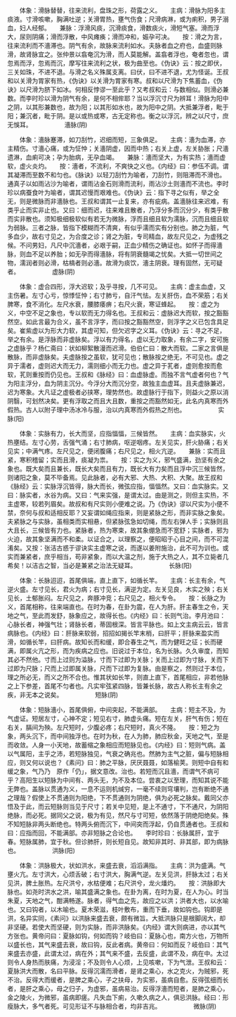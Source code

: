 <!-- { "loadSidebar": true } -->
　　体象：滑脉替替，往来流利，盘珠之形，荷露之义。　　主病：滑脉为阳多主痰液。寸滑咳嗽，胸满吐逆；关滑胃热，壅气伤食；尺滑病淋，或为痢积，男子溺血，妇人经郁。　　兼脉：浮滑风痰，沉滑痰食，滑数痰火，滑短气塞。滑而浮大，尿则阴痛；滑而浮散，中风瘫痪；滑而冲和，娠孕可决。　　按：滑之为言，往来流利而不濇滞也。阴气有余，故脉来流利如水。夫脉者血之府也，血盛则脉滑，故肾脉宜之。张仲景以翕奄沉为滑，而人莫能解。盖翕者浮也，奄者忽也，谓忽焉而浮，忽焉而沉，摩写往来流利之状，极为曲至也。《伪诀》云：按之即伏，三关如珠，不进不退。与滑之名义殊属支离。曰伏，曰不进不退，尤为怪诞。王叔和以关滑为胃家有热，《伪诀》以关滑为胃家有寒。叔和以尺滑为下焦蓄血，《伪诀》以尺滑为脐下如冰。何相反悖谬一至此乎？又考叔和云：与数相似。则滑必兼数。而李时珍以滑为阴气有余，是何不相侔耶？当以浮沉寸尺为辨耳！滑脉为阳中之阴，以其形兼数也，故为阳；以其形如水也，故为阳中之阴。大抵兼浮者，毗于阳；兼沉者，毗于阴。是以或热或寒，古无定称也。衡之以浮沉，辨之以尺寸，庶无悞耳。
　　　　　濇脉(阴)

　　体象：濇脉蹇滞，如刀刮竹，迟细而短，三象俱足。　　主病：濇为血滞，亦主精伤。寸濇心痛，或为怔忡；关濇阴虚，因而中热；右关上虚，左关胁胀；尺濇遗淋，血痢可决；孕为胎病，无孕血竭。　　兼脉：濇而坚大，为有实热；濇而虚软，虚火炎灼。　　按：濇者，不流利，不爽快之义也。《内经》曰：参伍不调。谓其凝滞而至数不和匀也。《脉诀》以轻刀刮竹为喻者，刀刮竹，则阻滞而不滑也。通真子以如雨沾沙为喻者，谓雨沾金石则滑而流利，雨沾沙土则濇而不流也。李时珍以病蚕食叶为喻者，谓其迟慢而艰难也。《伪诀》云：指下寻之似有，举之全无，则是微脉而非濇脉也。王叔和谓其一止复来，亦有疵病。盖濇脉往来迟难，有类乎止而实非止也。又曰：细而迟，往来难且散者，乃浮分多而沉分少，有类乎散而实非散也。须知极细极软似有若无为微脉，浮而且细且软为濡脉，沉而且细且软为弱脉。三者之脉，皆指下模糊而不清爽，有似乎濡而实有分别也。肺之为脏，气多血少，故右寸见之，为合度之诊；肾之为脏，专司精血，故左尺见之，为虚残之候。不问男妇，凡尺中沉濇者，必艰于嗣，正血少精伤之确证也。如怀子而得濇脉，则血不足以养胎；如无孕而得濇脉，将有阴衰髓竭之忧矣。大抵一切世间之物，濡润者则必滑，枯槁者则必濇。故滑为痰饮，濇主阴衰。理有固然，无可疑者。
　　　　　虚脉(阴)

　　体象：虚合四形，浮大迟软；及乎寻按，几不可见。　　主病：虚主血虚，又主伤暑。左寸心亏，惊悸怔忡；右寸肺亏，自汗气怯。左关肝伤，血不荣筋；右关脾寒，食不消化。左尺水衰，腰膝痿痹；右尺火衰，寒证蜂起。　　按：虚之为义，中空不足之象也，专以软而无力得名也。王叔和云：虚脉迟大而软，按之豁豁然空。如此言最为合义，虽不言浮字，而曰按之豁豁然空，则浮字之义已包含具足矣。崔紫虚以为形大力软，其虚可知，但欠迟字之义耳。《伪诀》云：寻之不足，举之有余。是浮脉而非虚脉矣。浮以有力得名，虚以无力取象，有余二字，安可施之虚脉乎？杨仁斋曰：状如柳絮散漫而迟滑。伯伯仁曰：散大而软。二家之言俱是散脉，而非虚脉矣。夫虚脉按之虽软，犹可见也；散脉按之绝无，不可见也。虚之异于濡者，虚则迟大而无力，濡则细小而无力也。虚之异于芤者，虚则愈按而愈软，芤则重按而仍见也。王叔和《脉经》曰：血虚脉虚。而独不言气虚者何也？气为阳主浮分，血为阴主沉分。今浮分大而沉分空，故独主血虚耳。且夫虚脉兼迟，迟为寒象。大凡证之虚极者必挟寒，理势然也。故虚脉行于指下，则益火之原以消阴翳，可划然决矣。更有浮取之而且大且数，重按之而豁然如无，此名内真寒而外假热。古人以附子理中汤冰冷与服，治以内真寒而外假热之剂也。
　　　　　实脉(阳)

　　体象：实脉有力，长大而坚，应指愊愊，三候皆然。　　主病：血实脉实，火热壅结。左寸心劳，舌强气涌；右寸肺病，呕逆咽疼。左关见实，肝火胁痛；右关见实；中满气疼。左尺见之，便闭腹痛；右尺见之，相火亢逆。　　兼脉：实而且紧，寒积稽留；实而且滑，痰凝为祟。　　按：实之为义，邪气盛满，劲坚有余之象也。既大矣而且兼长，既长大矣而且有力，既长大有力矣而且浮中沉三候皆然，则诸阳之象，莫不毕备焉。见此脉者，必有大邪、大热、大积、大聚。故王叔和《脉经》云：实脉浮沉皆得，脉大而长，微弦应指，愊愊然。又曰：血实脉实。又曰：脉实者，水谷为病。又曰：气来实强，是谓太过。由是测之，则但主实热，不主虚寒，较若列眉矣。故叔和有尺实则小便难之说。乃《伪诀》谬以尺实为小便不禁，奈何与叔和适相反耶？又妄谓如绳应指来，则是紧脉之形，而非实脉之象矣。夫紧脉之与实脉，虽相类而实相悬，但紧脉弦急如切绳，而左右弹人手；实脉则且大且长，三候皆有力也。紧脉者，热为寒束，故其象绷急而不宽舒；实脉者，邪为火迫，故其象坚满而不和柔。以证合之，以理察之，便昭昭于心目之间，而不可混淆矣。又按：张洁古惑于谬诀实主虚寒之说，而遂以姜附施治，此不可为训也。或实而兼紧者，庶乎相当，苟非紧象，而以大温之剂，施于大热之人，其不立毙者几希矣！以洁古之智，当必是兼紧之治法无疑耳。
　　　　　长脉(阳)

　　体象：长脉迢迢，首尾俱端，直上直下，如循长竿。　　主病：长主有余，气逆火盛。左寸见长，君火为病；右寸见长，满逆为定。左关见良，木实之殃；右关见长，土郁胀闷。左尺见之，奔豚冲竞；右尺见之，相火专令。　　按：长脉之为义，首尾相称，往来端直也。在时为春，在卦为震，在人为肝。肝主春生之令，天地之气，至此而发舒，脉象应之，故得长也。《内经》曰：长则气治。李月池曰：心脉长者，神强气壮；肾脉长者，蒂固根深。皆言平脉也。如上文主病云云，皆言病脉也。《内经》曰：肝脉来软弱，招招如揭长竿末梢，曰肝平；肝脉来盈实而滑，如循长竿，曰肝病。故知长而和缓，即合春生之气，而为健旺之征；长而硬满，即属火亢之形，而为疾病之应也。旧说过于本位，名为长脉。久久审度，而知其必不然他。寸而上过则为溢脉，寸而下过即为关脉；关而上过即为寸脉，关而下过即为尺脉；尺而上过即属关脉，尺而下过即为复脉。由是察之，然则过于本位，理之所必无，而义之所不合也。惟其状如长竿，则直上直下，首尾相应，非若他脉之上下参差，首尾不匀者也。凡实牢弦紧四脉，皆兼长脉，故古人称长主有余之疾，非无本之说矣。
　　　　　短脉(阴)

　　体象：短脉濇小，首尾俱俯，中间突起，不能满部。　　主病：短主不及，为气虚证。短居左寸，心神不定；短见右寸，肺虚头痛。短在左关，肝气有伤；短在右关，膈间为殃。左尺短时，少腹必疼；右尺短时，真火不隆。　　按：短之为象，两头沉下，而中间独浮也。在时为秋，在人为肺，肺应秋金，天地之气，至是而收敛。人身一小天地，故蓄缩之象相应而短脉见也。《内经》曰：短则气病。盖以气属阳，主乎之沛，若短脉独见，气衰之确兆也。然肺为主气之脏，偏与短脉相应，则又何以说也？《素问》曰：肺之平脉，厌厌聂聂，如落榆荚。则短中自有和缓之象，气乃乃　原作「仍」，据文意改。治也。若短而沉且濇，而谓气不病可乎？高阳生以短脉为中间有、两头无，为不及本位。尝衷之以至理，而知其说不能无弊也。盖脉以贯通为义，一息不运则机缄穷，一毫不续则穹壤判，岂有断绝不通之理哉？假使上不贯通则为阳绝，下不贯通则为阴绝，俱为必死之脉矣。戴同父亦悟及于此，而云短脉则当见于尺寸；若关中见短，是上不通寸，下不通尺，为阴阳绝脉，而必死。据同父之说，极为有见，然尺与寸可短，依然落于阴绝阳绝矣。殊不知短脉非两头断绝也。特两头俯而沉下，中间突而浮起，仍自贯通者也。王叔和曰：应指而回，不能满部。亦非短脉之合论也。　　李时珍曰：长脉属肝，宜于春。短脉属肺，宜于秋。但诊肺肝，则长短自见。故知非其时、非其部，即为病脉也。
　　　　　洪脉(阳)

　　体象：洪脉极大，状如洪水，来盛去衰，滔滔满指。　　主病：洪为盛满。气壅火亢。左寸洪大，心烦舌破；右寸洪大，胸满气逆。左关见洪，肝脉太过；右关见洪，脾土胀热。左尺洪兮，水枯便难；右尺洪兮，龙火燔灼。　　按：洪脉即大脉也。如尧时洪水之洪，喻其盛满之象也。在卦为离，在时为夏，在人为心。时当朱夏，天地之气，酣满畅遂。脉者，得气血之先，故应之以洪；洪者大也，以水喻也。又曰钩者，以木喻也。夏木荣滋，枝叶敷布，重而下垂，故如钩也。钩即是洪，名异实同，《素问》以洪脉来盛去衰，颇有微旨。大抵洪脉只是根脚阔大，却非坚硬。若使大而坚硬，则为实脉，而非洪脉矣。《内经》谓大则病进，亦以其气方张也。黄帝问曰：夏脉如钩，何如而钩？岐伯曰：夏脉心也，南方火也，万物所以盛长也，其气来盛去衰，故曰钩，反此者病。黄帝曰：何如而反？岐伯曰：其气来盛去亦盛，此谓太过，病在外；其气来不盛，去反盛，此谓不及，病在中。太过则令人身热而肤痛，为浸淫；不及则令人心烦，上见咳嗽，下为气泄。王叔和云：夏脉洪大而散，名曰平脉。反得沉濡而滑者，是肾之乘心，水之克火，为贼邪，死不治。反得大而缓者，是脾之乘心，子之扶母，为实邪，虽病自愈。反得弦细而长者，是肝之乘心，母之归子，为虚邪，虽病易治。反得浮濇而短者，是肺之乘心，金之陵火，为微邪，虽病即瘥。凡失血下痢，久嗽久病之人，俱忌洪脉。经曰：形瘦脉大，多气者死。可见形证不与脉相合者，均非吉兆。
　　　　　微脉(阴)

